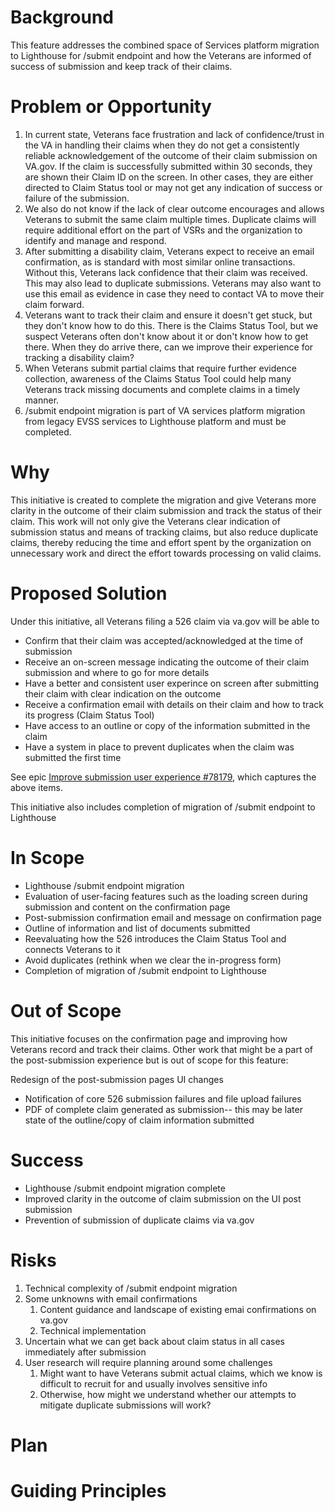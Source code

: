 # Background
This feature addresses the combined space of Services platform migration to Lighthouse for /submit endpoint and how the Veterans are informed of success of submission and keep track of their claims. 

# Problem or Opportunity
1. In current state, Veterans face frustration and lack of confidence/trust in the VA in handling their claims when they do not get a consistently reliable acknowledgement of the outcome of their claim submission on VA.gov. If the claim is successfully submitted within 30 seconds, they are shown their Claim ID on the screen. In other cases, they are either directed to Claim Status tool or may not get any indication of success or failure of the submission.
2. We also do not know if the lack of clear outcome encourages and allows Veterans to submit the same claim multiple times. Duplicate claims will require additional effort on the part of VSRs and the organization to identify and manage and respond.     
3. After submitting a disability claim, Veterans expect to receive an email confirmation, as is standard with most similar online transactions. Without this, Veterans lack confidence that their claim was received. This may also lead to duplicate submissions. Veterans may also want to use this email as evidence in case they need to contact VA to move their claim forward.
4. Veterans want to track their claim and ensure it doesn't get stuck, but they don't know how to do this. There is the Claims Status Tool, but we suspect Veterans often don't know about it or don't know how to get there. When they do arrive there, can we improve their experience for tracking a disability claim?
5. When Veterans submit partial claims that require further evidence collection, awareness of the Claims Status Tool could help many Veterans track missing documents and complete claims in a timely manner.
6. /submit endpoint migration is part of VA services platform migration from legacy EVSS services to Lighthouse platform and must be completed.


# Why
This initiative is created to complete the migration and give Veterans more clarity in the outcome of their claim submission and track the status of their claim. 
This work will not only give the Veterans clear indication of submission status and means of tracking claims, but also reduce duplicate claims, thereby reducing the time and effort spent by the organization on unnecessary work and direct the effort towards processing on valid claims.

# Proposed Solution
Under this initiative, all Veterans filing a 526 claim via va.gov will be able to
 - Confirm that their claim was accepted/acknowledged at the time of submission
 - Receive an on-screen message indicating the outcome of their claim submission and where to go for more details
 - Have a better and consistent user experince on screen after submitting their claim with clear indication on the outcome
 - Receive a confirmation email with details on their claim and how to track its progress (Claim Status Tool)
 - Have access to an outline or copy of the information submitted in the claim
 - Have a system in place to prevent duplicates when the claim was submitted the first time


See epic [Improve submission user experience #78179](https://app.zenhub.com/workspaces/disability-experience-63dbdb0a401c4400119d3a44/issues/gh/department-of-veterans-affairs/va.gov-team/78179), which captures the above items.

This initiative also includes completion of migration of /submit endpoint to Lighthouse

# In Scope
- Lighthouse /submit endpoint migration
- Evaluation of user-facing features such as the loading screen during submission and content on the confirmation page
- Post-submission confirmation email and message on confirmation page
- Outline of information and list of documents submitted
- Reevaluating how the 526 introduces the Claim Status Tool and connects Veterans to it
- Avoid duplicates (rethink when we clear the in-progress form)
- Completion of migration of /submit endpoint to Lighthouse

  
# Out of Scope
This initiative focuses on the confirmation page and improving how Veterans record and track their claims. Other work that might be a part of the post-submission experience but is out of scope for this feature:

Redesign of the post-submission pages
UI changes

- Notification of core 526 submission failures and file upload failures
- PDF of complete claim generated as submission-- this may be later state of the outline/copy of claim information submitted

# Success
- Lighthouse /submit endpoint migration complete
- Improved clarity in the outcome of claim submission on the UI post submission 
- Prevention of submission of duplicate claims via va.gov
  
# Risks
1. Technical complexity of /submit endpoint migration
2. Some unknowns with email confirmations
    1. Content guidance and landscape of existing emai confirmations on va.gov
    2. Technical implementation
3. Uncertain what we can get back about claim status in all cases immediately after submission
4. User research will require planning around some challenges
    1. Might want to have Veterans submit actual claims, which we know is difficult to recruit for and usually involves sensitive info
    2. Otherwise, how might we understand whether our attempts to mitigate duplicate submissions will work?

# Plan

# Guiding Principles
